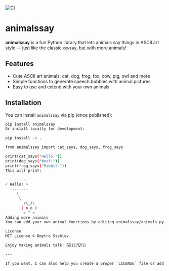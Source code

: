 ![CI](https://github.com/dimst12/animalssay/actions/workflows/python-ci.yml/badge.svg)

# animalssay

**animalssay** is a fun Python library that lets animals say things in ASCII art style — just like the classic `cowsay`, but with more animals!

## Features

- Cute ASCII art animals: cat, dog, frog, fox, cow, pig, owl and more
- Simple functions to generate speech bubbles with animal pictures  
- Easy to use and extend with your own animals  

## Installation

You can install `animalssay` via pip (once published):

```bash
pip install animalssay
Or install locally for development:

pip install -e .

from animalssay import cat_says, dog_says, frog_says

print(cat_says("Hello!"))
print(dog_says("Woof!"))
print(frog_says("Ribbit."))
This will print:

  --------
< Hello! >
  --------
     \
      \
        /\_/\
       ( o.o )
        > ^ <
Adding more animals
You can add your own animal functions by editing animalssay/animals.py and updating __init__.py.

License
MIT License © Dmytro Steblev

Enjoy making animals talk! 🐱🐶🦊🐸🐮🐷🦉

---

If you want, I can also help you create a proper `LICENSE` file or add more sections like contribution guidelines!